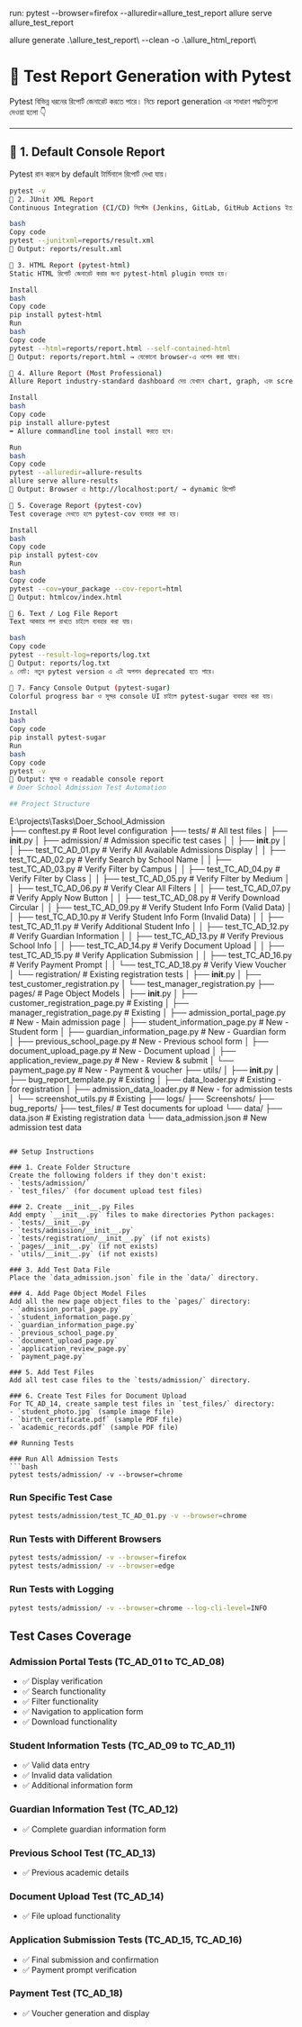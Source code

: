run: 
pytest --browser=firefox --alluredir=allure_test_report 
allure serve allure_test_report 

allure generate .\allure_test_report\ --clean -o .\allure_html_report\ 

# 🧪 Test Report Generation with Pytest

Pytest বিভিন্ন ধরনের রিপোর্ট জেনারেট করতে পারে। নিচে report generation এর সাধারণ পদ্ধতিগুলো দেওয়া হলো 👇  

---

## 🔹 1. Default Console Report  
Pytest রান করলে by default টার্মিনালে রিপোর্ট দেখা যায়।  

```bash
pytest -v
🔹 2. JUnit XML Report
Continuous Integration (CI/CD) সিস্টেম (Jenkins, GitLab, GitHub Actions ইত্যাদি) এর জন্য XML report দরকার হয়।

bash
Copy code
pytest --junitxml=reports/result.xml
📌 Output: reports/result.xml

🔹 3. HTML Report (pytest-html)
Static HTML রিপোর্ট জেনারেট করার জন্য pytest-html plugin ব্যবহার হয়।

Install
bash
Copy code
pip install pytest-html
Run
bash
Copy code
pytest --html=reports/report.html --self-contained-html
📌 Output: reports/report.html → যেকোনো browser-এ ওপেন করা যাবে।

🔹 4. Allure Report (Most Professional)
Allure Report industry-standard dashboard দেয় যেখানে chart, graph, এবং screenshot attach করা যায়।

Install
bash
Copy code
pip install allure-pytest
➡️ Allure commandline tool install করতে হবে।

Run
bash
Copy code
pytest --alluredir=allure-results
allure serve allure-results
📌 Output: Browser এ http://localhost:port/ → dynamic রিপোর্ট

🔹 5. Coverage Report (pytest-cov)
Test coverage দেখতে হলে pytest-cov ব্যবহার করা হয়।

Install
bash
Copy code
pip install pytest-cov
Run
bash
Copy code
pytest --cov=your_package --cov-report=html
📌 Output: htmlcov/index.html

🔹 6. Text / Log File Report
Text আকারে লগ রাখতে চাইলে ব্যবহার করা যায়।

bash
Copy code
pytest --result-log=reports/log.txt
📌 Output: reports/log.txt
⚠️ নোট: নতুন pytest version এ এই অপশন deprecated হতে পারে।

🔹 7. Fancy Console Output (pytest-sugar)
Colorful progress bar ও সুন্দর console UI চাইলে pytest-sugar ব্যবহার করা যায়।

Install
bash
Copy code
pip install pytest-sugar
Run
bash
Copy code
pytest -v
📌 Output: সুন্দর ও readable console report
# Doer School Admission Test Automation

## Project Structure

```
E:\projects\Tasks\Doer_School_Admission\
├── conftest.py                    # Root level configuration
├── tests/                         # All test files
│   ├── __init__.py
│   ├── admission/                 # Admission specific test cases
│   │   ├── __init__.py
│   │   ├── test_TC_AD_01.py      # Verify All Available Admissions Display
│   │   ├── test_TC_AD_02.py      # Verify Search by School Name
│   │   ├── test_TC_AD_03.py      # Verify Filter by Campus
│   │   ├── test_TC_AD_04.py      # Verify Filter by Class
│   │   ├── test_TC_AD_05.py      # Verify Filter by Medium
│   │   ├── test_TC_AD_06.py      # Verify Clear All Filters
│   │   ├── test_TC_AD_07.py      # Verify Apply Now Button
│   │   ├── test_TC_AD_08.py      # Verify Download Circular
│   │   ├── test_TC_AD_09.py      # Verify Student Info Form (Valid Data)
│   │   ├── test_TC_AD_10.py      # Verify Student Info Form (Invalid Data)
│   │   ├── test_TC_AD_11.py      # Verify Additional Student Info
│   │   ├── test_TC_AD_12.py      # Verify Guardian Information
│   │   ├── test_TC_AD_13.py      # Verify Previous School Info
│   │   ├── test_TC_AD_14.py      # Verify Document Upload
│   │   ├── test_TC_AD_15.py      # Verify Application Submission
│   │   ├── test_TC_AD_16.py      # Verify Payment Prompt
│   │   └── test_TC_AD_18.py      # Verify View Voucher
│   └── registration/              # Existing registration tests
│       ├── __init__.py
│       ├── test_customer_registration.py
│       └── test_manager_registration.py
├── pages/                         # Page Object Models
│   ├── __init__.py
│   ├── customer_registration_page.py      # Existing
│   ├── manager_registration_page.py       # Existing
│   ├── admission_portal_page.py           # New - Main admission page
│   ├── student_information_page.py        # New - Student form
│   ├── guardian_information_page.py       # New - Guardian form
│   ├── previous_school_page.py            # New - Previous school form
│   ├── document_upload_page.py            # New - Document upload
│   ├── application_review_page.py         # New - Review & submit
│   └── payment_page.py                    # New - Payment & voucher
├── utils/
│   ├── __init__.py
│   ├── bug_report_template.py             # Existing
│   ├── data_loader.py                     # Existing - for registration
│   ├── admission_data_loader.py           # New - for admission tests
│   └── screenshot_utils.py                # Existing
├── logs/
├── Screenshots/
├── bug_reports/
├── test_files/                            # Test documents for upload
└── data/
    ├── data.json                          # Existing registration data
    └── data_admission.json                # New admission test data
```

## Setup Instructions

### 1. Create Folder Structure
Create the following folders if they don't exist:
- `tests/admission/`
- `test_files/` (for document upload test files)

### 2. Create __init__.py Files
Add empty `__init__.py` files to make directories Python packages:
- `tests/__init__.py`
- `tests/admission/__init__.py`
- `tests/registration/__init__.py` (if not exists)
- `pages/__init__.py` (if not exists)
- `utils/__init__.py` (if not exists)

### 3. Add Test Data File
Place the `data_admission.json` file in the `data/` directory.

### 4. Add Page Object Model Files
Add all the new page object files to the `pages/` directory:
- `admission_portal_page.py`
- `student_information_page.py`
- `guardian_information_page.py`
- `previous_school_page.py`
- `document_upload_page.py`
- `application_review_page.py`
- `payment_page.py`

### 5. Add Test Files
Add all test case files to the `tests/admission/` directory.

### 6. Create Test Files for Document Upload
For TC_AD_14, create sample test files in `test_files/` directory:
- `student_photo.jpg` (sample image file)
- `birth_certificate.pdf` (sample PDF file)
- `academic_records.pdf` (sample PDF file)

## Running Tests

### Run All Admission Tests
```bash
pytest tests/admission/ -v --browser=chrome
```

### Run Specific Test Case
```bash
pytest tests/admission/test_TC_AD_01.py -v --browser=chrome
```

### Run Tests with Different Browsers
```bash
pytest tests/admission/ -v --browser=firefox
pytest tests/admission/ -v --browser=edge
```

### Run Tests with Logging
```bash
pytest tests/admission/ -v --browser=chrome --log-cli-level=INFO
```

## Test Cases Coverage

### Admission Portal Tests (TC_AD_01 to TC_AD_08)
- ✅ Display verification
- ✅ Search functionality
- ✅ Filter functionality
- ✅ Navigation to application form
- ✅ Download functionality

### Student Information Tests (TC_AD_09 to TC_AD_11)
- ✅ Valid data entry
- ✅ Invalid data validation
- ✅ Additional information form

### Guardian Information Test (TC_AD_12)
- ✅ Complete guardian information form

### Previous School Test (TC_AD_13)
- ✅ Previous academic details

### Document Upload Test (TC_AD_14)
- ✅ File upload functionality

### Application Submission Tests (TC_AD_15, TC_AD_16)
- ✅ Final submission and confirmation
- ✅ Payment prompt verification

### Payment Test (TC_AD_18)
- ✅ Voucher generation and display





